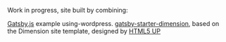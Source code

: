 Work in progress, site built by combining:

[Gatsby.js](https://github.com/gatsbyjs/gatsby) example using-wordpress.
[gatsby-starter-dimension](https://github.com/ChangoMan/gatsby-starter-dimension), based on the Dimension site template, designed by [HTML5 UP](https://html5up.net/dimension)
